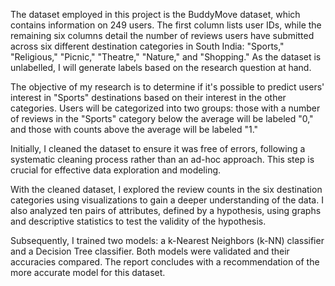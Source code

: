 The dataset employed in this project is the BuddyMove dataset, which contains information on 249 users. The first column lists user IDs, while the remaining six columns detail the number of reviews users have submitted across six different destination categories in South India: "Sports," "Religious," "Picnic," "Theatre," "Nature," and "Shopping." As the dataset is unlabelled, I will generate labels based on the research question at hand.

The objective of my research is to determine if it's possible to predict users' interest in "Sports" destinations based on their interest in the other categories. Users will be categorized into two groups: those with a number of reviews in the "Sports" category below the average will be labeled "0," and those with counts above the average will be labeled "1."

Initially, I cleaned the dataset to ensure it was free of errors, following a systematic cleaning process rather than an ad-hoc approach. This step is crucial for effective data exploration and modeling.

With the cleaned dataset, I explored the review counts in the six destination categories using visualizations to gain a deeper understanding of the data. I also analyzed ten pairs of attributes, defined by a hypothesis, using graphs and descriptive statistics to test the validity of the hypothesis.

Subsequently, I trained two models: a k-Nearest Neighbors (k-NN) classifier and a Decision Tree classifier. Both models were validated and their accuracies compared. The report concludes with a recommendation of the more accurate model for this dataset.
